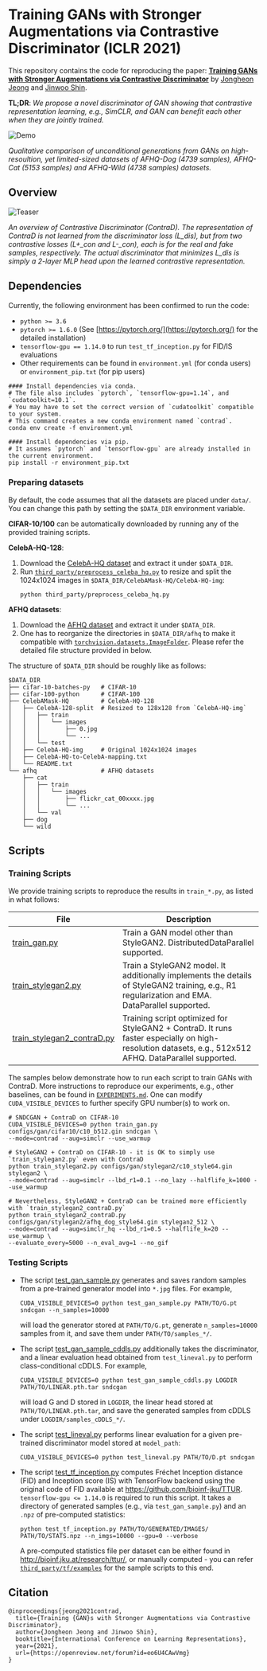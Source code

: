 # Training GANs with Stronger Augmentations via Contrastive Discriminator (ICLR 2021)

This repository contains the code for reproducing the paper:
**[Training GANs with Stronger Augmentations via Contrastive Discriminator](https://arxiv.org/abs/2103.09742)** 
by [Jongheon Jeong](https://sites.google.com/view/jongheonj) and [Jinwoo Shin](http://alinlab.kaist.ac.kr/shin.html). 

**TL;DR**: *We propose a novel discriminator of GAN showing that contrastive representation 
learning, e.g., SimCLR, and GAN can benefit each other when they are jointly trained.* 

![Demo](./resources/demo.jpg)

*Qualitative comparison of unconditional generations from GANs on high-resoultion, yet limited-sized 
datasets of AFHQ-Dog (4739 samples), AFHQ-Cat (5153 samples) and AFHQ-Wild (4738 samples) datasets.*


## Overview

![Teaser](./resources/concept.jpg)

*An overview of Contrastive Discriminator (ContraD).
The representation of ContraD is not learned from the discriminator loss (L_dis), 
but from two contrastive losses (L+_con and L-_con), each is for the real and fake samples, respectively.
The actual discriminator that minimizes L_dis is simply a 2-layer MLP head upon the learned contrastive representation.*

## Dependencies

Currently, the following environment has been confirmed to run the code:
* `python >= 3.6`
* `pytorch >= 1.6.0` (See [https://pytorch.org/](https://pytorch.org/) for the detailed installation)
* `tensorflow-gpu == 1.14.0` to run `test_tf_inception.py` for FID/IS evaluations
* Other requirements can be found in `environment.yml` (for conda users) or `environment_pip.txt` (for pip users)
```
#### Install dependencies via conda.
# The file also includes `pytorch`, `tensorflow-gpu=1.14`, and `cudatoolkit=10.1`.
# You may have to set the correct version of `cudatoolkit` compatible to your system.
# This command creates a new conda environment named `contrad`.
conda env create -f environment.yml

#### Install dependencies via pip.
# It assumes `pytorch` and `tensorflow-gpu` are already installed in the current environment.
pip install -r environment_pip.txt
```

### Preparing datasets

By default, the code assumes that all the datasets are placed under `data/`. 
You can change this path by setting the `$DATA_DIR` environment variable.

**CIFAR-10/100** can be automatically downloaded by running any of the provided training scripts.   

**CelebA-HQ-128**:
1. Download the [CelebA-HQ dataset](https://github.com/switchablenorms/CelebAMask-HQ) and extract it under `$DATA_DIR`.
2. Run [`third_party/preprocess_celeba_hq.py`](third_party/preprocess_celeba_hq.py) to resize and split the 1024x1024 images 
   in `$DATA_DIR/CelebAMask-HQ/CelebA-HQ-img`:
   ```
   python third_party/preprocess_celeba_hq.py
   ```

**AFHQ datasets**:
1. Download the [AFHQ dataset](https://github.com/clovaai/stargan-v2/blob/master/README.md#animal-faces-hq-dataset-afhq) and extract it under `$DATA_DIR`. 
2. One has to reorganize the directories in `$DATA_DIR/afhq` to make it compatible with
   [`torchvision.datasets.ImageFolder`](https://pytorch.org/vision/0.8/datasets.html#torchvision.datasets.ImageFolder).
   Please refer the detailed file structure provided in below.

The structure of `$DATA_DIR` should be roughly like as follows:   
```
$DATA_DIR
├── cifar-10-batches-py   # CIFAR-10
├── cifar-100-python      # CIFAR-100
├── CelebAMask-HQ         # CelebA-HQ-128
│   ├── CelebA-128-split  # Resized to 128x128 from `CelebA-HQ-img`
│   │   ├── train
│   │   │   └── images
│   │   │       ├── 0.jpg
│   │   │       └── ...
│   │   └── test
│   ├── CelebA-HQ-img     # Original 1024x1024 images
│   ├── CelebA-HQ-to-CelebA-mapping.txt
│   └── README.txt
└── afhq                  # AFHQ datasets
    ├── cat
    │   ├── train
    │   │   └── images
    │   │       ├── flickr_cat_00xxxx.jpg
    │   │       └── ...
    │   └── val
    ├── dog
    └── wild
```

## Scripts

### Training Scripts

We provide training scripts to reproduce the results in `train_*.py`, as listed in what follows:

| File | Description |
| ------ | ------ |
| [train_gan.py](train_gan.py) |  Train a GAN model other than StyleGAN2. DistributedDataParallel supported. |
| [train_stylegan2.py](train_stylegan2.py) | Train a StyleGAN2 model. It additionally implements the details of StyleGAN2 training, e.g., R1 regularization and EMA. DataParallel supported. |
| [train_stylegan2_contraD.py](train_stylegan2_contraD.py) | Training script optimized for StyleGAN2 + ContraD. It runs faster especially on high-resolution datasets, e.g., 512x512 AFHQ. DataParallel supported. |

The samples below demonstrate how to run each script to train GANs with ContraD.
More instructions to reproduce our experiments, e.g., other baselines, can be found in [`EXPERIMENTS.md`](EXPERIMENTS.md).
One can modify `CUDA_VISIBLE_DEVICES` to further specify GPU number(s) to work on.

```
# SNDCGAN + ContraD on CIFAR-10
CUDA_VISIBLE_DEVICES=0 python train_gan.py configs/gan/cifar10/c10_b512.gin sndcgan \
--mode=contrad --aug=simclr --use_warmup

# StyleGAN2 + ContraD on CIFAR-10 - it is OK to simply use `train_stylegan2.py` even with ContraD
python train_stylegan2.py configs/gan/stylegan2/c10_style64.gin stylegan2 \
--mode=contrad --aug=simclr --lbd_r1=0.1 --no_lazy --halflife_k=1000 --use_warmup

# Nevertheless, StyleGAN2 + ContraD can be trained more efficiently with `train_stylegan2_contraD.py` 
python train_stylegan2_contraD.py configs/gan/stylegan2/afhq_dog_style64.gin stylegan2_512 \
--mode=contrad --aug=simclr_hq --lbd_r1=0.5 --halflife_k=20 --use_warmup \
--evaluate_every=5000 --n_eval_avg=1 --no_gif 
```

### Testing Scripts

* The script [test_gan_sample.py](test_gan_sample.py) generates and saves random samples from 
  a pre-trained generator model into `*.jpg` files. For example,
  ```
  CUDA_VISIBLE_DEVICES=0 python test_gan_sample.py PATH/TO/G.pt sndcgan --n_samples=10000
  ```
  will load the generator stored at `PATH/TO/G.pt`, generate `n_samples=10000` samples from it,
  and save them under `PATH/TO/samples_*/`.

* The script [test_gan_sample_cddls.py](test_gan_sample_cddls.py) additionally takes the discriminator, and 
  a linear evaluation head obtained from `test_lineval.py` to perform class-conditional cDDLS. For example,
  ```
  CUDA_VISIBLE_DEVICES=0 python test_gan_sample_cddls.py LOGDIR PATH/TO/LINEAR.pth.tar sndcgan
  ```
  will load G and D stored in `LOGDIR`, the linear head stored at `PATH/TO/LINEAR.pth.tar`,
  and save the generated samples from cDDLS under `LOGDIR/samples_cDDLS_*/`.

* The script [test_lineval.py](test_lineval.py) performs linear evaluation for a given 
  pre-trained discriminator model stored at `model_path`:
  ```
  CUDA_VISIBLE_DEVICES=0 python test_lineval.py PATH/TO/D.pt sndcgan
  ```

* The script [test_tf_inception.py](test_tf_inception.py) computes Fréchet Inception distance (FID) and
  Inception score (IS) with TensorFlow backend using the original code of FID available at https://github.com/bioinf-jku/TTUR.
  `tensorflow-gpu <= 1.14.0` is required to run this script. It takes a directory of generated samples 
  (e.g., via `test_gan_sample.py`) and an `.npz` of pre-computed statistics:
  ```
  python test_tf_inception.py PATH/TO/GENERATED/IMAGES/ PATH/TO/STATS.npz --n_imgs=10000 --gpu=0 --verbose
  ```
  A pre-computed statistics file per dataset can be either found in http://bioinf.jku.at/research/ttur/, 
  or manually computed - you can refer [`third_party/tf/examples`](third_party/tf/examples) for the sample scripts to this end.
  

## Citation
```
@inproceedings{jeong2021contrad,
  title={Training {GAN}s with Stronger Augmentations via Contrastive Discriminator},
  author={Jongheon Jeong and Jinwoo Shin},
  booktitle={International Conference on Learning Representations},
  year={2021},
  url={https://openreview.net/forum?id=eo6U4CAwVmg}
}
```
